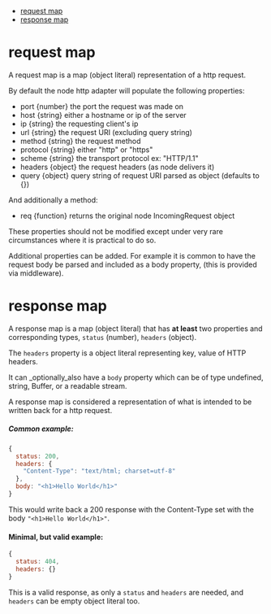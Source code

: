 - [request map](#request-map)
- [response map](#response-map)



# request map

A request map is a map (object literal) representation of a http request.

By default the node http adapter will populate the following properties:

- port {number} the port the request was made on
- host {string} either a hostname or ip of the server
- ip   {string} the requesting client's ip
- url  {string} the request URI (excluding query string)
- method   {string} the request method
- protocol {string} either "http" or "https"
- scheme   {string} the transport protocol ex: "HTTP/1.1"
- headers  {object} the request headers (as node delivers it)
- query {object} query string of request URI parsed as object (defaults to {})

And additionally a method:

- req {function} returns the original node IncomingRequest object

These properties should not be modified except under very rare circumstances where it is practical to do so.

Additional properties can be added. For example it is common to have the request body be parsed and included as a body property, (this is provided via middleware).

# response map

A response map is a map (object literal) that has __at least__ two properties and corresponding types, `status` (number), `headers` (object).

The `headers` property is a object literal representing key, value of HTTP headers.

It can _optionally_also have a `body` property which can be of type undefined, string, Buffer, or a readable stream.

A response map is considered a representation of what is intended to be written back for a http request.

##### Common example:
```js
{
  status: 200,
  headers: {
    "Content-Type": "text/html; charset=utf-8"
  },
  body: "<h1>Hello World</h1>"
}
```
This would write back a 200 response with the Content-Type set with the body `"<h1>Hello World</h1>"`.

#### Minimal, but valid example:
```js
{
  status: 404,
  headers: {}
}
```
This is a valid response, as only a `status` and `headers` are needed, and `headers` can be empty object literal too.
